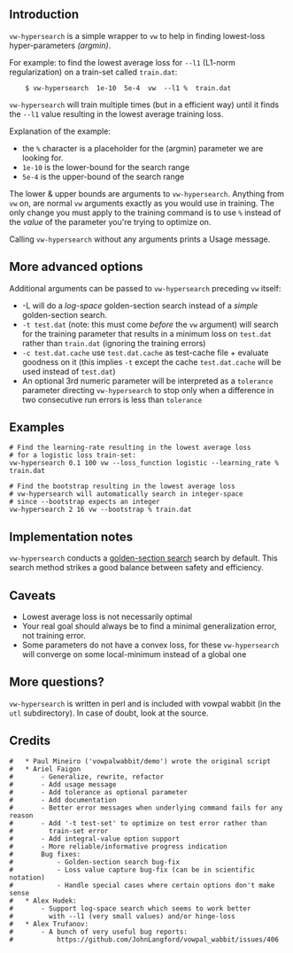 ## Introduction

`vw-hypersearch` is a simple wrapper to `vw` to help in finding lowest-loss hyper-parameters *_(argmin)_*.

For example: to find the lowest average loss for `--l1` (L1-norm regularization) on a train-set called `train.dat`:
```
    $ vw-hypersearch  1e-10  5e-4  vw  --l1 %  train.dat
```

`vw-hypersearch` will train multiple times (but in a efficient way) until it finds the `--l1` value resulting in the lowest average training loss.

Explanation of the example:

* the `%` character is a placeholder for the (argmin) parameter we are looking for.
* `1e-10` is the lower-bound for the search range
* `5e-4` is the upper-bound of the search range

The lower & upper bounds are arguments to `vw-hypersearch`. Anything from `vw` on, are normal `vw` arguments exactly as you would use in training.  The only change you must apply to the training command is to use `%` instead of the *_value_* of the parameter you're trying to optimize on.

Calling `vw-hypersearch` without any arguments prints a Usage message.

## More advanced options

Additional arguments can be passed to `vw-hypersearch` preceding `vw` itself:

* -L will do a _log-space_ golden-section search instead of a _simple_ golden-section search.
* `-t test.dat` (note: this must come _before_ the `vw` argument) will search for the training parameter that results in a minimum loss on `test.dat` rather than `train.dat` (ignoring the training errors)
* `-c test.dat.cache` use `test.dat.cache` as test-cache file + evaluate goodness on it (this implies `-t` except the cache `test.dat.cache` will be used instead of `test.dat`)
* An optional 3rd numeric parameter will be interpreted as a `tolerance` parameter directing `vw-hypersearch` to stop only when a difference in two consecutive run errors is less than `tolerance`


## Examples

    # Find the learning-rate resulting in the lowest average loss
    # for a logistic loss train-set:
    vw-hypersearch 0.1 100 vw --loss_function logistic --learning_rate % train.dat

    # Find the bootstrap resulting in the lowest average loss
    # vw-hypersearch will automatically search in integer-space
    # since --bootstrap expects an integer
    vw-hypersearch 2 16 vw --bootstrap % train.dat

## Implementation notes

`vw-hypersearch` conducts a [golden-section search](http://en.wikipedia.org/wiki/Golden_section_search) search by default.  This search method strikes a good balance between safety and efficiency.
 
## Caveats

* Lowest average loss is not necessarily optimal
* Your real goal should always be to find a minimal generalization error, not training error.
* Some parameters do not have a convex loss, for these `vw-hypersearch` will converge on some local-minimum instead of a global one

## More questions?

`vw-hypersearch` is written in perl and is included with vowpal wabbit (in the `utl` subdirectory). In case of doubt, look at the source.

## Credits
```
#   * Paul Mineiro ('vowpalwabbit/demo') wrote the original script
#   * Ariel Faigon
#       - Generalize, rewrite, refactor
#       - Add usage message
#       - Add tolerance as optional parameter
#       - Add documentation
#       - Better error messages when underlying command fails for any reason
#       - Add '-t test-set' to optimize on test error rather than
#         train-set error
#       - Add integral-value option support
#       - More reliable/informative progress indication
#       Bug fixes:
#           - Golden-section search bug-fix
#           - Loss value capture bug-fix (can be in scientific notation)
#           - Handle special cases where certain options don't make sense
#   * Alex Hudek:
#       - Support log-space search which seems to work better
#         with --l1 (very small values) and/or hinge-loss
#   * Alex Trufanov:
#       - A bunch of very useful bug reports:
#           https://github.com/JohnLangford/vowpal_wabbit/issues/406
```